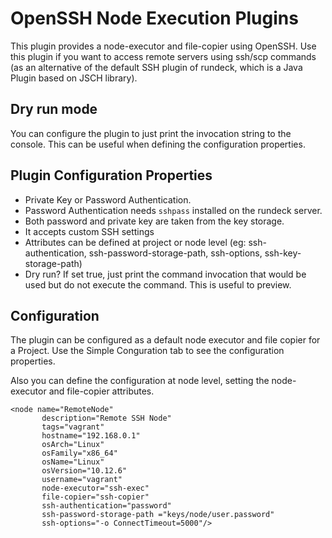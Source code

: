 # OpenSSH Node Execution Plugins

This plugin provides a node-executor and file-copier using OpenSSH. Use this plugin if you want to access remote servers using ssh/scp commands (as an alternative of the default SSH plugin of rundeck, which is a Java Plugin based on JSCH library).

## Dry run mode

You can configure the plugin to just print the invocation string to the console. This can be useful when defining the configuration properties.


## Plugin Configuration Properties

* Private Key or Password Authentication.
* Password Authentication needs `sshpass` installed on the rundeck server.
* Both password and private key are taken from the key storage.
* It accepts custom SSH settings 
* Attributes can be defined at project or node level (eg: ssh-authentication, ssh-password-storage-path, ssh-options, ssh-key-storage-path)
* Dry run? If set true, just print the command invocation that would be used but do not execute the command. This is useful to preview.

## Configuration

The plugin can be configured as a default node executor and file copier for a Project. Use the Simple Conguration tab to see the configuration properties. 

Also you can define the configuration at node level, setting the node-executor and file-copier attributes.

```
<node name="RemoteNode" 
	   description="Remote SSH Node" 
	   tags="vagrant" 
	   hostname="192.168.0.1" 
	   osArch="Linux" 
	   osFamily="x86_64" 
	   osName="Linux" 
	   osVersion="10.12.6" 
	   username="vagrant" 
	   node-executor="ssh-exec" 
	   file-copier="ssh-copier" 
	   ssh-authentication="password"  
	   ssh-password-storage-path ="keys/node/user.password" 
	   ssh-options="-o ConnectTimeout=5000"/>
```
